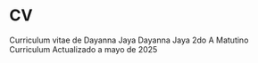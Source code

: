 # CV
Curriculum  vitae de Dayanna Jaya 
Dayanna Jaya 
2do A Matutino 
Curriculum Actualizado a mayo de 2025 
